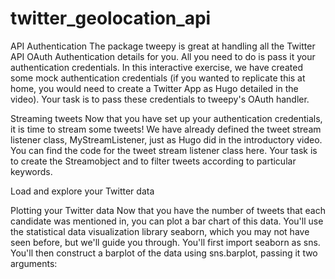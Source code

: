 # twitter_geolocation_api

API Authentication
The package tweepy is great at handling all the Twitter API OAuth Authentication details for you. All you need to do is pass it your authentication credentials. In this interactive exercise, we have created some mock authentication credentials (if you wanted to replicate this at home, you would need to create a Twitter App as Hugo detailed in the video). Your task is to pass these credentials to tweepy's OAuth handler.

Streaming tweets
Now that you have set up your authentication credentials, it is time to stream some tweets! We have already defined the tweet stream listener class, MyStreamListener, just as Hugo did in the introductory video. You can find the code for the tweet stream listener class here.
Your task is to create the Streamobject and to filter tweets according to particular keywords.

Load and explore your Twitter data

Plotting your Twitter data
Now that you have the number of tweets that each candidate was mentioned in, you can plot a bar chart of this data. You'll use the statistical data visualization library seaborn, which you may not have seen before, but we'll guide you through. You'll first import seaborn as sns. You'll then construct a barplot of the data using sns.barplot, passing it two arguments:

